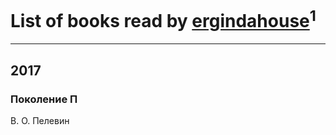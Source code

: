 # List of books read by [ergindahouse](http://vk.com/id362555681)<sup>1</sup>
---

## 2017

### Поколение П
В. О. Пелевин



